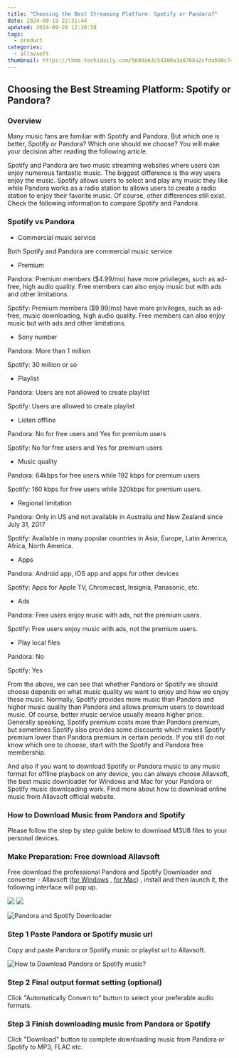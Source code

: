 ```yaml
---
title: "Choosing the Best Streaming Platform: Spotify or Pandora?"
date: 2024-09-19 22:31:44
updated: 2024-09-20 12:20:58
tags:
  - product
categories:
  - allavsoft
thumbnail: https://thmb.techidaily.com/560da63c54300a3a876ba2cfdab00c7431c7174d8c1f2c53836ffd296ae56332.jpg
---
```


## Choosing the Best Streaming Platform: Spotify or Pandora?

### Overview

Many music fans are familiar with Spotify and Pandora. But which one is better, Spotify or Pandora? Which one should we choose? You will make your decision after reading the following article.

Spotify and Pandora are two music streaming websites where users can enjoy numerous fantastic music. The biggest difference is the way users enjoy the music. Spotify allows users to select and play any music they like while Pandora works as a radio station to allows users to create a radio station to enjoy their favorite music. Of course, other differences still exist. Check the following information to compare Spotify and Pandora.

### Spotify vs Pandora

* Commercial music service

Both Spotify and Pandora are commercial music service

* Premium

Pandora: Premium members ($4.99/mo) have more privileges, such as ad-free, high audio quality. Free members can also enjoy music but with ads and other limitations.

Spotify: Premium members ($9.99/mo) have more privileges, such as ad-free, music downloading, high audio quality. Free members can also enjoy music but with ads and other limitations.

* Sony number

Pandora: More than 1 million

Spotify: 30 million or so

* Playlist

Pandora: Users are not allowed to create playlist

Spotify: Users are allowed to create playlist

* Listen offline

Pandora: No for free users and Yes for premium users

Spotify: No for free users and Yes for premium users

* Music quality

Pandora: 64kbps for free users while 192 kbps for premium users

Spotify: 160 kbps for free users while 320kbps for premium users.

* Regional limitation

Pandora: Only in US and not available in Australia and New Zealand since July 31, 2017

Spotify: Available in many popular countries in Asia, Europe, Latin America, Africa, North America.

* Apps

Pandora: Android app, iOS app and apps for other devices

Spotify: Apps for Apple TV, Chromecast, Insignia, Panasonic, etc.

* Ads

Pandora: Free users enjoy music with ads, not the premium users.

Spotify: Free users enjoy music with ads, not the premium users.

* Play local files

Pandora: No

Spotify: Yes

From the above, we can see that whether Pandora or Spotify we should choose depends on what music quality we want to enjoy and how we enjoy these music. Normally, Spotify provides more music than Pandora and higher music quality than Pandora and allows premium users to download music. Of course, better music service usually means higher price. Generally speaking, Spotify premium costs more than Pandora premium, but sometimes Spotify also provides some discounts which makes Spotify premium lower than Pandora premium in certain periods. If you still do not know which one to choose, start with the Spotify and Pandora free membership.

And also if you want to download Spotify or Pandora music to any music format for offline playback on any device, you can always choose Allavsoft, the best music downloader for Windows and Mac for your Pandora or Spotify music downloading work. Find more about how to download online music from Allavsoft official website.

### How to Download Music from Pandora and Spotify

Please follow the step by step guide below to download M3U8 files to your personal devices.

### Make Preparation: Free download Allavsoft

Free download the professional Pandora and Spotify Downloader and converter - Allavsoft ([for Windows](https://tools.techidaily.com/allavsoft/products/) , [for Mac](https://tools.techidaily.com/allavsoft/products/)) , install and then launch it, the following interface will pop up.

[![](https://www.allavsoft.com/how-to/../images/how-to/free-download-win.jpg)](https://tools.techidaily.com/allavsoft/products/) [![](https://www.allavsoft.com/how-to/../images/how-to/free-download-mac.jpg)](https://tools.techidaily.com/allavsoft/products/)

![Pandora and Spotify Downloader](https://www.allavsoft.com/how-to/../images/allavsoft/screen-shot-600.jpg)

### Step 1 Paste Pandora or Spotify music url

Copy and paste Pandora or Spotify music or playlist url to Allavsoft.

![How to Download Pandora or Spotify music?](https://www.allavsoft.com/how-to/../images/how-to/download-rtmp-video/download-rtmp-video.jpg)

### Step 2 Final output format setting (optional)

Click "Automatically Convert to" button to select your preferable audio formats.

### Step 3 Finish downloading music from Pandora or Spotify

Click "Download" button to complete downloading music from Pandora or Spotify to MP3, FLAC etc.

<ins class="adsbygoogle"
     style="display:block"
     data-ad-format="autorelaxed"
     data-ad-client="ca-pub-7571918770474297"
     data-ad-slot="1223367746"></ins>



<ins class="adsbygoogle"
     style="display:block"
     data-ad-client="ca-pub-7571918770474297"
     data-ad-slot="8358498916"
     data-ad-format="auto"
     data-full-width-responsive="true"></ins>
